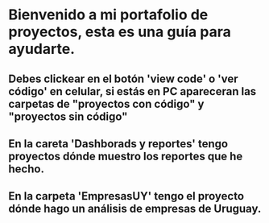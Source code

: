 # Bienvenido a mi portafolio de proyectos, esta es una guía para ayudarte.
## Debes clickear en el botón 'view code' o 'ver código' en celular, si estás en PC apareceran las carpetas de "proyectos con código" y "proyectos sin código"

## En la careta 'Dashborads y reportes' tengo proyectos dónde muestro los reportes que he hecho.

## En la carpeta 'EmpresasUY' tengo el proyecto dónde hago un análisis de empresas de Uruguay.

